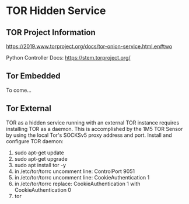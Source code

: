 # TOR Hidden Service

## TOR Project Information
https://2019.www.torproject.org/docs/tor-onion-service.html.en#two

Python Controller Docs: https://stem.torproject.org/

## Tor Embedded
To come...

## Tor External
TOR as a hidden service running with an external TOR instance requires installing TOR as a daemon.
This is accomplished by the 1M5 TOR Sensor by using the local Tor's SOCKSv5 proxy address and port.
Install and configure TOR daemon:

1. sudo apt-get update
2. sudo apt-get upgrade
3. sudo apt install tor -y
4. in /etc/tor/torrc uncomment line: ControlPort 9051
5. in /etc/tor/torrc uncomment line: CookieAuthentication 1
6. in /etc/tor/torrc replace: CookieAuthentication 1 with CookieAuthentication 0
7. tor
